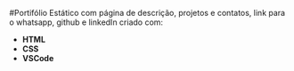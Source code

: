 #Portifólio Estático com página de descrição, projetos e contatos, link para o whatsapp, github e linkedIn criado com:

* **HTML**
* **CSS**
* **VSCode** 
